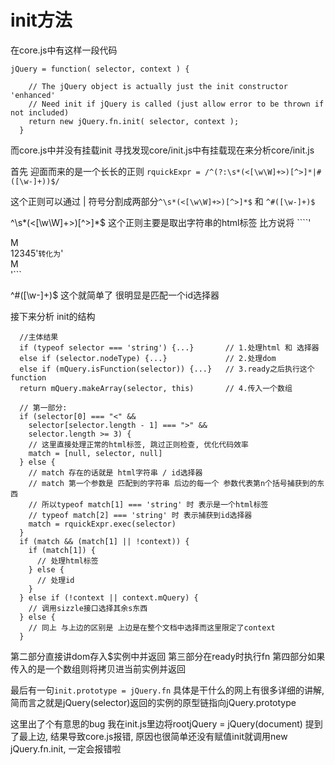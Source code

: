 # init方法

在core.js中有这样一段代码

    jQuery = function( selector, context ) {

        // The jQuery object is actually just the init constructor 'enhanced'
        // Need init if jQuery is called (just allow error to be thrown if not included)
        return new jQuery.fn.init( selector, context );
      }

而core.js中并没有挂载init 寻找发现core/init.js中有挂载现在来分析core/init.js

首先 迎面而来的是一个长长的正则 ```rquickExpr = /^(?:\s*(<[\w\W]+>)[^>]*|#([\w-]+))$/```

这个正则可以通过 | 符号分割成两部分```^\s*(<[\w\W]+>)[^>]*$``` 和 ```^#([\w-]+)$```

^\s*(<[\w\W]+>)[^>]*$ 这个正则主要是取出字符串的html标签 比方说将 ````'   <div>M</div>12345'``` 转化为 ```'<div>M</div>'```

^#([\w-]+)$ 这个就简单了 很明显是匹配一个id选择器

 接下来分析 init的结构

      //主体结果
      if (typeof selector === 'string') {...}       // 1.处理html 和 选择器
      else if (selector.nodeType) {...}             // 2.处理dom
      else if (mQuery.isFunction(selector)) {...}   // 3.ready之后执行这个function
      return mQuery.makeArray(selector, this)       // 4.传入一个数组

      // 第一部分:
      if (selector[0] === "<" &&
        selector[selector.length - 1] === ">" &&
        selector.length >= 3) {
        // 这里直接处理正常的html标签, 跳过正则检查, 优化代码效率
        match = [null, selector, null]
      } else {
        // match 存在的话就是 html字符串 / id选择器
        // match 第一个参数是 匹配到的字符串 后边的每一个 参数代表第n个括号捕获到的东西
        // 所以typeof match[1] === 'string' 时 表示是一个html标签
        // typeof match[2] === 'string' 时 表示捕获到id选择器
        match = rquickExpr.exec(selector)
      }
      if (match && (match[1] || !context)) {
        if (match[1]) {
          // 处理html标签
        } else {
          // 处理id
        }
      } else if (!context || context.mQuery) {
        // 调用sizzle接口选择其余s东西
      } else {
        // 同上 与上边的区别是 上边是在整个文档中选择而这里限定了context
      }

第二部分直接讲dom存入$实例中并返回
第三部分在ready时执行fn
第四部分如果传入的是一个数组则将拷贝进当前实例并返回

最后有一句```init.prototype = jQuery.fn```
具体是干什么的网上有很多详细的讲解, 简而言之就是jQuery(selector)返回的实例的原型链指向jQuery.prototype

这里出了个有意思的bug 我在init.js里边将rootjQuery = jQuery(document) 提到了最上边, 结果导致core.js报错,
原因也很简单还没有赋值init就调用new jQuery.fn.init, 一定会报错啦
